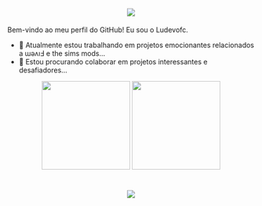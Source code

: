 <h1 align="center">
    <img src="https://readme-typing-svg.herokuapp.com/?lines=Olá+👋;Me+chamo+Luke+Dev;Tenho+20+anos...;Muito+prazer!&center=true&size=25">
    </a>
</h1>

Bem-vindo ao meu perfil do GitHub! Eu sou o Ludevofc.

- 🔭 Atualmente estou trabalhando em projetos emocionantes relacionados a ɯǝʌıℲ e the sims mods...
- 👯 Estou procurando colaborar em projetos interessantes e desafiadores...
  
<div align="center">
  <a href="https://github.com/Ludevofc"></a>
  <img height="180em" src="https://github-readme-stats.vercel.app/api?username=Ludevofc&show_icons=true&theme=dracula&include_all_commits=true&count_private=true"/>
  <img height="180em" src="https://github-readme-stats.vercel.app/api/top-langs/?username=Ludevofc&layout=compact&theme=dracula"/>
</div>

##

<h1 align="center">
    <img src="https://readme-typing-svg.herokuapp.com/?lines=Nos+vemos+em+breve&center=true&size=25">
    </a>
</h1>

